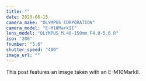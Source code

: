 ```yaml
---
title: ""
date: 2020-06-15
camera_make: "OLYMPUS CORPORATION"
camera_model: "E-M10MarkII"
lens_model: "OLYMPUS M.40-150mm F4.0-5.6 R"
iso: "200"
fnumber: "5.6"
shutter_speed: "400"
image_url: ""
---
```


This post features an image taken with an E-M10MarkII.